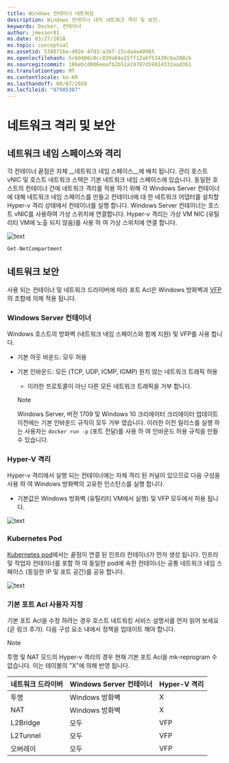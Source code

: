 ```yaml
---
title: Windows 컨테이너 네트워킹
description: Windows 컨테이너 내의 네트워크 격리 및 보안.
keywords: Docker, 컨테이너
author: jmesser81
ms.date: 03/27/2018
ms.topic: conceptual
ms.assetid: 538871ba-d02e-47d3-a3bf-25cda4a40965
ms.openlocfilehash: 5c60406c0cc839a84e25ff12abf53439c6a208cb
ms.sourcegitcommit: 186ebcd006eeafb2b51a19787d59914332aad361
ms.translationtype: MT
ms.contentlocale: ko-KR
ms.lasthandoff: 08/07/2020
ms.locfileid: "87985387"
---
```

# <a name="network-isolation-and-security"></a>네트워크 격리 및 보안

## <a name="isolation-with-network-namespaces"></a>네트워크 네임 스페이스와 격리

각 컨테이너 끝점은 자체 __네트워크 네임 스페이스__에 배치 됩니다. 관리 호스트 vNIC 및 호스트 네트워크 스택은 기본 네트워크 네임 스페이스에 있습니다. 동일한 호스트의 컨테이너 간에 네트워크 격리를 적용 하기 위해 각 Windows Server 컨테이너에 대해 네트워크 네임 스페이스를 만들고 컨테이너에 대 한 네트워크 어댑터를 설치할 Hyper-v 격리 상태에서 컨테이너를 실행 합니다. Windows Server 컨테이너는 호스트 vNIC를 사용하여 가상 스위치에 연결합니다. Hyper-v 격리는 가상 VM NIC (유틸리티 VM에 노출 되지 않음)를 사용 하 여 가상 스위치에 연결 합니다.

![text](media/network-compartment-visual.png)

```powershell
Get-NetCompartment
```

## <a name="network-security"></a>네트워크 보안

사용 되는 컨테이너 및 네트워크 드라이버에 따라 포트 Acl은 Windows 방화벽과 [VFP](https://www.microsoft.com/research/project/azure-virtual-filtering-platform/)의 조합에 의해 적용 됩니다.

### <a name="windows-server-containers"></a>Windows Server 컨테이너

Windows 호스트의 방화벽 (네트워크 네임 스페이스와 함께 지원) 및 VFP를 사용 합니다.

* 기본 아웃 바운드: 모두 허용
* 기본 인바운드: 모든 (TCP, UDP, ICMP, IGMP) 원치 않는 네트워크 트래픽 허용
  * 이러한 프로토콜이 아닌 다른 모든 네트워크 트래픽을 거부 합니다.

  >[!NOTE]
  >Windows Server, 버전 1709 및 Windows 10 크리에이터 크리에이터 업데이트 이전에는 기본 인바운드 규칙이 모두 거부 였습니다. 이러한 이전 릴리스를 실행 하는 사용자는 ``docker run -p`` (포트 전달)를 사용 하 여 인바운드 허용 규칙을 만들 수 있습니다.

### <a name="hyper-v-isolation"></a>Hyper-V 격리

Hyper-v 격리에서 실행 되는 컨테이너에는 자체 격리 된 커널이 있으므로 다음 구성을 사용 하 여 Windows 방화벽의 고유한 인스턴스를 실행 합니다.

* 기본값은 Windows 방화벽 (유틸리티 VM에서 실행) 및 VFP 모두에서 허용 됩니다.

![text](media/windows-firewall-containers.png)

### <a name="kubernetes-pods"></a>Kubernetes Pod

[Kubernetes pod](https://kubernetes.io/docs/concepts/workloads/pods/pod/)에서는 끝점이 연결 된 인프라 컨테이너가 먼저 생성 됩니다. 인프라 및 작업자 컨테이너를 포함 하 여 동일한 pod에 속한 컨테이너는 공통 네트워크 네임 스페이스 (동일한 IP 및 포트 공간)를 공유 합니다.

![text](media/pod-network-compartment.png)

### <a name="customizing-default-port-acls"></a>기본 포트 Acl 사용자 지정

기본 포트 Acl을 수정 하려는 경우 호스트 네트워킹 서비스 설명서를 먼저 읽어 보세요 (곧 링크 추가). 다음 구성 요소 내에서 정책을 업데이트 해야 합니다.

>[!NOTE]
>투명 및 NAT 모드의 Hyper-v 격리의 경우 현재 기본 포트 Acl을 mk-reprogram 수 없습니다. 이는 테이블의 "X"에 의해 반영 됩니다.

| 네트워크 드라이버 | Windows Server 컨테이너 | Hyper-V 격리  |
| -------------- |-------------------------- | ------------------- |
| 투명 | Windows 방화벽 | X |
| NAT | Windows 방화벽 | X |
| L2Bridge | 모두 | VFP |
| L2Tunnel | 모두 | VFP |
| 오버레이  | 모두 | VFP |